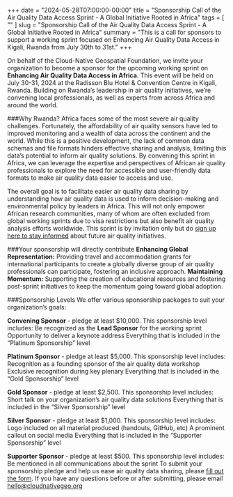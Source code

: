 +++ 
date = "2024-05-28T07:00:00-00:00" 
title = "Sponsorship Call of the Air Quality Data Access Sprint - A Global Initiative Rooted in Africa" 
tags = [ "" ] 
slug = "Sponsorship Call of the Air Quality Data Access Sprint - A Global Initiative Rooted in Africa"
summary = "This is a call for sponsors to support a working sprint focused on Enhancing Air Quality Data Access in Kigali, Rwanda from July 30th to 31st." 
+++

On behalf of the Cloud-Native Geospatial Foundation, we invite your organization to become a sponsor for the upcoming working sprint on **Enhancing Air Quality Data Access in Africa**. This event will be held on July 30-31, 2024 at the Radisson Blu Hotel & Convention Centre in Kigali, Rwanda. Building on Rwanda’s leadership in air quality initiatives, we’re convening local professionals, as well as experts from across Africa and around the world. 

###Why Rwanda?
Africa faces some of the most severe air quality challenges. Fortunately, the affordability of air quality sensors have led to improved monitoring and a wealth of data across the continent and the world. While this is a positive development, the lack of common data schemas and file formats hinders effective sharing and analysis, limiting this data’s potential to inform air quality solutions. By convening this sprint in Africa, we can leverage the expertise and perspectives of African air quality professionals to explore the need for accessible and user-friendly data formats to make air quality data easier to access and use. 

The overall goal is to facilitate easier air quality data sharing by understanding how air quality data is used to inform decision-making and environmental policy by leaders in Africa. This will not only empower African research communities, many of whom are often excluded from global working sprints due to visa restrictions but also benefit air quality analysis efforts worldwide. This sprint is by invitation only but do [sign up here to stay informed](https://cloudnativegeo.us21.list-manage.com/subscribe?u=9007e9da43631cae49faa141c&id=2015a8d705) about future air quality initiatives.

###Your sponsorship will directly contribute 
**Enhancing Global Representation:** Providing travel and accommodation grants for international participants to create a globally diverse group of air quality professionals can participate, fostering an inclusive approach. 
**Maintaining Momentum:** Supporting the creation of educational resources and fostering post-sprint initiatives to keep the momentum going toward global adoption. 

###Sponsorship Levels
We offer various sponsorship packages to suit your organization’s goals:

**Convening Sponsor** - pledge at least $10,000. This sponsorship level includes:
Be recognized as the **Lead Sponsor** for the working sprint
Opportunity to deliver a keynote address
Everything that is included in the “Platinum Sponsorship” level

**Platinum Sponsor** - pledge at least $5,000. This sponsorship level includes:
Recognition as a founding sponsor of the air quality data workshop
Exclusive recognition during key plenary 
Everything that is included in the “Gold Sponsorship” level

**Gold Sponsor** - pledge at least $2,500. This sponsorship level includes:
Short talk on your organization’s air quality data solutions
Everything that is included in the “Silver Sponsorship” level

**Silver Sponsor** - pledge at least $1,000. This sponsorship level includes:
Logo included on all material produced (handouts, GitHub, etc)
A prominent callout on social media 
Everything that is included in the “Supporter Sponsorship” level

**Supporter Sponsor** - pledge at least $500. This sponsorship level includes:
Be mentioned in all communications about the sprint
To submit your sponsorship pledge and help us ease air quality data sharing, please [fill out the form](https://forms.gle/r4dvPC8cphfhDhyu9). If you have any questions before or after submitting, please email hello@cloudnativegeo.org 
